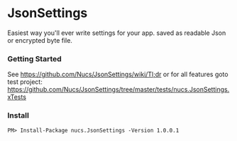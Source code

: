 # JsonSettings
Easiest way you'll ever write settings for your app. saved as readable Json or encrypted byte file.

### Getting Started
See https://github.com/Nucs/JsonSettings/wiki/Tl;dr
or for all features goto test project: https://github.com/Nucs/JsonSettings/tree/master/tests/nucs.JsonSettings.xTests
### Install
```
PM> Install-Package nucs.JsonSettings -Version 1.0.0.1
```
